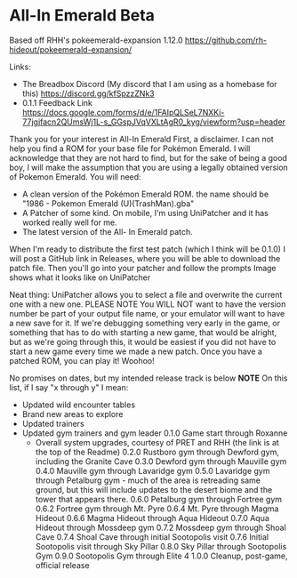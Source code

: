 # All-In Emerald Beta

Based off RHH's pokeemerald-expansion 1.12.0 https://github.com/rh-hideout/pokeemerald-expansion/

Links:
- The Breadbox Discord (My discord that I am using as a homebase for this)
   https://discord.gg/kfSpzzZNk3
- 0.1.1 Feedback Link
   https://docs.google.com/forms/d/e/1FAIpQLSeL7NXKi-77jgjfacn2QUmsWj1L-s_GGspJVqVXLtAgR0_kyg/viewform?usp=header

Thank you for your interest in All-In Emerald
First, a disclaimer. I can not help you find a ROM for your base file for Pokémon Emerald. I will acknowledge that they are not hard to find, but for the sake of being a good boy, I will make the assumption that you are using a legally obtained version of Pokemon Emerald.
You will need:
 
- A clean version of the Pokémon Emerald ROM. the name should be "1986 - Pokemon Emerald (U)(TrashMan).gba"
- A Patcher of some kind. On mobile, I'm using UniPatcher and it has worked really well for me.
- The latest version of the All- In Emerald patch.

When I'm ready to distribute the first test patch (which I think will be 0.1.0) I will post a GitHub link in Releases, where you will be able to download the patch file.
Then you'll go into your patcher and follow the prompts
Image shows what it looks like on UniPatcher

Neat thing: UniPatcher allows you to select a file and overwrite the current one with a new one.
PLEASE NOTE You WILL NOT want to have the version number be part of your output file name, or your emulator will want to have a new save for it.
If we're debugging something very early in the game, or something that has to do with starting a new game, that would be alright, but as we're going through this, it would be easiest if you did not have to start a new game every time we made a new patch.
Once you have a patched ROM, you can play it! Woohoo!

No promises on dates, but my intended release track is below
**NOTE**
On this list, if I say "x through y" I mean:
- Updated wild encounter tables
- Brand new areas to explore
- Updated trainers
- Updated gym trainers and gym leader
0.1.0 Game start through Roxanne
  - Overall system upgrades, courtesy of PRET and RHH (the link is at the top of the Readme)
0.2.0 Rustboro gym through Dewford gym, including the Granite Cave
0.3.0 Dewford gym through Mauville gym
0.4.0 Mauville gym through Lavaridge gym
0.5.0 Lavaridge gym through Petalburg gym - much of the area is retreading same ground, but this will include updates to the desert biome and the tower that appears there.
0.6.0 Petalburg gym through Fortree gym
0.6.2 Fortree gym through Mt. Pyre
0.6.4 Mt. Pyre through Magma Hideout
0.6.6 Magma Hideout through Aqua Hideout
0.7.0 Aqua Hideout through Mossdeep gym
0.7.2 Mossdeep gym through Shoal Cave
0.7.4 Shoal Cave through initial Sootopolis visit
0.7.6 Initial Sootopolis visit through Sky Pillar
0.8.0 Sky Pillar through Sootopolis Gym
0.9.0 Sootopolis Gym through Elite 4
1.0.0 Cleanup, post-game, official release
